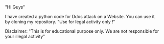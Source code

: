 "Hi Guys"

I have created a python code for Ddos attack on a Website.
You can use it by cloning my repository.
"Use for legal activity only !"

Disclaimer: "This is for educational purpose only. We are not responsible for your illegal activity"
